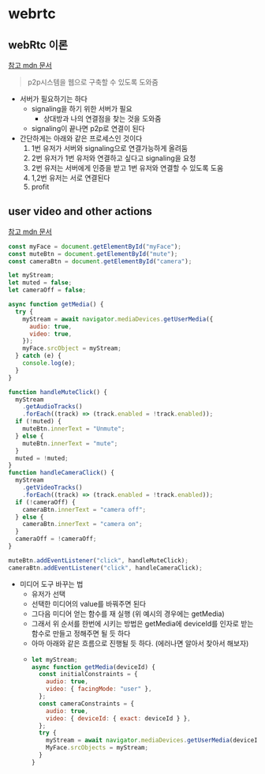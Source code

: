 # webrtc

## webRtc 이론

[참고 mdn 문서](https://developer.mozilla.org/ko/docs/Web/API/WebRTC_API)

> p2p시스템을 웹으로 구축할 수 있도록 도와줌

- 서버가 필요하기는 하다
  - signaling을 하기 위한 서버가 필요
    - 상대방과 나의 연결점을 찾는 것을 도와줌
  - signaling이 끝나면 p2p로 연결이 된다
- 간단하게는 아래와 같은 프로세스인 것이다
  1. 1번 유저가 서버와 signaling으로 연결가능하게 올려둠
  2. 2번 유저가 1번 유저와 연결하고 싶다고 signaling을 요청
  3. 2번 유저는 서버에게 인증을 받고 1번 유저와 연결할 수 있도록 도움
  4. 1,2번 유저는 서로 연결된다
  5. profit

## user video and other actions

[참고 mdn 문서](https://developer.mozilla.org/ko/docs/Web/API/MediaDevices/getUserMedia)

```javascript
const myFace = document.getElementById("myFace");
const muteBtn = document.getElementById("mute");
const cameraBtn = document.getElementById("camera");

let myStream;
let muted = false;
let cameraOff = false;

async function getMedia() {
  try {
    myStream = await navigator.mediaDevices.getUserMedia({
      audio: true,
      video: true,
    });
    myFace.srcObject = myStream;
  } catch (e) {
    console.log(e);
  }
}

function handleMuteClick() {
  myStream
    .getAudioTracks()
    .forEach((track) => (track.enabled = !track.enabled));
  if (!muted) {
    muteBtn.innerText = "Unmute";
  } else {
    muteBtn.innerText = "mute";
  }
  muted = !muted;
}
function handleCameraClick() {
  myStream
    .getVideoTracks()
    .forEach((track) => (track.enabled = !track.enabled));
  if (!cameraOff) {
    cameraBtn.innerText = "camera off";
  } else {
    cameraBtn.innerText = "camera on";
  }
  cameraOff = !cameraOff;
}

muteBtn.addEventListener("click", handleMuteClick);
cameraBtn.addEventListener("click", handleCameraClick);
```

- 미디어 도구 바꾸는 법
  - 유저가 선택
  - 선택한 미디어의 value를 바꿔주면 된다
  - 그다음 미디어 얻는 함수를 재 실행 (위 예시의 경우에는 getMedia)
  - 그래서 위 순서를 한번에 시키는 방법은 getMedia에 deviceId를 인자로 받는 함수로 만들고 정해주면 될 듯 하다
  - 아마 아래와 같은 흐름으로 진행될 듯 하다. (에러나면 알아서 찾아서 해보자)
  - ```javascript
    let myStream;
    async function getMedia(deviceId) {
      const initialConstraints = {
        audio: true,
        video: { facingMode: "user" },
      };
      const cameraConstraints = {
        audio: true,
        video: { deviceId: { exact: deviceId } },
      };
      try {
        myStream = await navigator.mediaDevices.getUserMedia(deviceId ? cameraConstraints : initialConstrains);
        MyFace.srcObjects = myStream;
      }
    }
    ```
